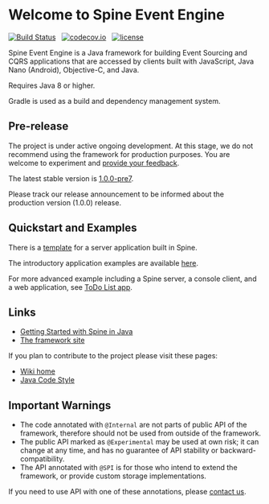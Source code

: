 # Welcome to Spine Event Engine
 [![Build Status](https://travis-ci.com/SpineEventEngine/core-java.svg?branch=master)](https://travis-ci.com/SpineEventEngine/core-java) &nbsp;
 [![codecov.io](https://codecov.io/github/SpineEventEngine/core-java/coverage.svg?branch=master)](https://codecov.io/github/SpineEventEngine/core-java?branch=master) &nbsp;
[![license](https://img.shields.io/badge/license-Apache%20License%202.0-blue.svg?style=flat)](http://www.apache.org/licenses/LICENSE-2.0)

Spine Event Engine is a Java framework for building Event Sourcing and CQRS applications that are accessed by
clients built with JavaScript, Java Nano (Android), Objective-C, and Java.

Requires Java 8 or higher.

Gradle is used as a build and dependency management system. 

## Pre-release
The project is under active ongoing development. At this stage, we do not recommend using the framework for production purposes.
You are welcome to experiment and [provide your feedback][email-developers].

The latest stable version is [1.0.0-pre7][latest-release].

Please track our release announcement to be informed about the production version (1.0.0) release.  

## Quickstart and Examples

There is a [template][server-quickstart] for a server application built in Spine.

The introductory application examples are available [here][examples-java].

For more advanced example including a Spine server, a console client, and a web application, see [ToDo List app][todo-list].   

## Links
* [Getting Started with Spine in Java](https://spine.io/docs/quickstart/java.html)
* [The framework site][spine-site]

If you plan to contribute to the project please visit these pages:
* [Wiki home][wiki-home]
* [Java Code Style][java-code-style]

## Important Warnings
* The code annotated with `@Internal` are not parts of public API of the framework, therefore should
not be used from outside of the framework.
* The public API marked as `@Experimental` may be used at own risk; it can change at any time, 
and has no guarantee of API stability or backward-compatibility.
* The API annotated with `@SPI` is for those who intend to extend the framework, 
or provide custom storage implementations. 

If you need to use API with one of these annotations, please [contact us][email-developers].

[email-developers]: mailto:spine-developers@teamdev.com
[latest-release]: https://github.com/SpineEventEngine/core-java/releases/tag/1.0.0-pre7
[spine-site]: https://spine.io/
[wiki-home]: https://github.com/SpineEventEngine/core-java/wiki
[java-code-style]: https://github.com/SpineEventEngine/core-java/wiki/Java-Code-Style 
[getting-started]: https://github.com/SpineEventEngine/documentation/blob/master/getting-started/index.md
[server-quickstart]: https://github.com/SpineEventEngine/server-quickstart/
[examples-java]: https://github.com/SpineEventEngine/examples-java
[todo-list]: https://github.com/SpineEventEngine/todo-list
